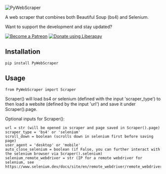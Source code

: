 ![PyWebScraper](https://raw.githubusercontent.com/marcoEDU/PyWebScraper/master/images/headerimage.jpg "PyWebScraper")

A web scraper that combines both Beautiful Soup (bs4) and Selenium.

Want to support the development and stay updated?

<a href="https://www.patreon.com/bePatron?u=24983231"><img alt="Become a Patreon" src="https://raw.githubusercontent.com/marcoEDU/PyWebScraper/master/images/patreon_button.svg"></a> <a href="https://liberapay.com/marcoEDU/donate"><img alt="Donate using Liberapay" src="https://liberapay.com/assets/widgets/donate.svg"></a>



## Installation

```
pip install PyWebScraper
```

## Usage

```
from PyWebScraper import Scraper
```

Scraper() will load bs4 or selenium (defined with the input 'scraper_type') to then load a website (defined by the input 'url') and save it under Scraper().page.

Optional inputs for Scraper():
```
url = str (will be opened in scraper and page saved in Scraper().page)
scraper_type = 'bs4' or 'selenium'
scroll_down = boolean (scrolls down in selenium first before saving page)
user_agent = 'desktop' or 'mobile'
auto_close_selenium = boolean (if False, you can further interact with the selenium browser via Scraper().selenium)
selenium_remote_webdriver = str (IP for a remote webdriver for selenium, see https://www.selenium.dev/docs/site/en/remote_webdriver/remote_webdriver_client/)
```
